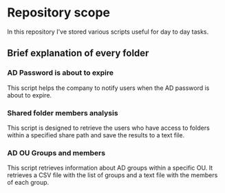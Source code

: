 # Repository scope
In this repository I've stored various scripts useful for day to day tasks.

## Brief explanation of every folder
### AD Password is about to expire
This script helps the company to notify users when the AD password is about to expire.
### Shared folder members analysis
This script is designed to retrieve the users who have access to folders within a specified share path and save the results to a text file.
### AD OU Groups and members
This script retrieves information about AD groups within a specific OU. It retrieves a CSV file with the list of groups and a text file with the members of each group.